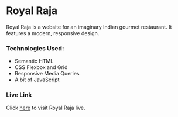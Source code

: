 # Royal Raja
Royal Raja is a website for an imaginary Indian gourmet restaurant. It features a modern, responsive design. 

### Technologies Used:
- Semantic HTML
- CSS Flexbox and Grid
- Responsive Media Queries
- A bit of JavaScript

### Live Link
Click [here](https://shaheer-royalraja.netlify.app/) to visit Royal Raja live.
